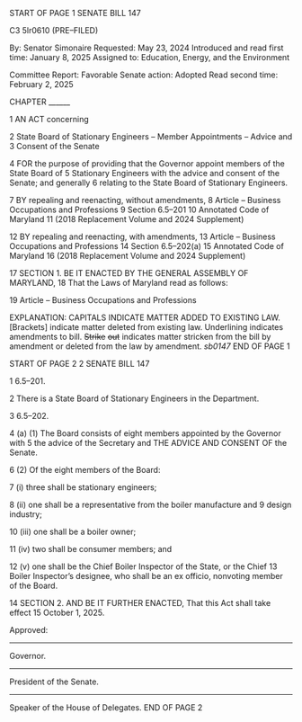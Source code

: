 START OF PAGE 1
SENATE BILL 147

C3 5lr0610
(PRE–FILED)

By: Senator Simonaire
Requested: May 23, 2024
Introduced and read first time: January 8, 2025
Assigned to: Education, Energy, and the Environment

Committee Report: Favorable
Senate action: Adopted
Read second time: February 2, 2025

CHAPTER ______

1 AN ACT concerning

2 State Board of Stationary Engineers – Member Appointments – Advice and
3 Consent of the Senate

4 FOR the purpose of providing that the Governor appoint members of the State Board of
5 Stationary Engineers with the advice and consent of the Senate; and generally
6 relating to the State Board of Stationary Engineers.

7 BY repealing and reenacting, without amendments,
8 Article – Business Occupations and Professions
9 Section 6.5–201
10 Annotated Code of Maryland
11 (2018 Replacement Volume and 2024 Supplement)

12 BY repealing and reenacting, with amendments,
13 Article – Business Occupations and Professions
14 Section 6.5–202(a)
15 Annotated Code of Maryland
16 (2018 Replacement Volume and 2024 Supplement)

17 SECTION 1. BE IT ENACTED BY THE GENERAL ASSEMBLY OF MARYLAND,
18 That the Laws of Maryland read as follows:

19 Article – Business Occupations and Professions

EXPLANATION: CAPITALS INDICATE MATTER ADDED TO EXISTING LAW.
[Brackets] indicate matter deleted from existing law.
Underlining indicates amendments to bill.
~~Strike~~ ~~out~~ indicates matter stricken from the bill by amendment or deleted from the law by
amendment. *sb0147*
END OF PAGE 1

START OF PAGE 2
2 SENATE BILL 147

1 6.5–201.

2 There is a State Board of Stationary Engineers in the Department.

3 6.5–202.

4 (a) (1) The Board consists of eight members appointed by the Governor with
5 the advice of the Secretary and THE ADVICE AND CONSENT OF the Senate.

6 (2) Of the eight members of the Board:

7 (i) three shall be stationary engineers;

8 (ii) one shall be a representative from the boiler manufacture and
9 design industry;

10 (iii) one shall be a boiler owner;

11 (iv) two shall be consumer members; and

12 (v) one shall be the Chief Boiler Inspector of the State, or the Chief
13 Boiler Inspector’s designee, who shall be an ex officio, nonvoting member of the Board.

14 SECTION 2. AND BE IT FURTHER ENACTED, That this Act shall take effect
15 October 1, 2025.

Approved:

________________________________________________________________________________
Governor.

________________________________________________________________________________
President of the Senate.

________________________________________________________________________________
Speaker of the House of Delegates.
END OF PAGE 2
